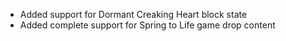 - Added support for Dormant Creaking Heart block state
- Added complete support for Spring to Life game drop content

